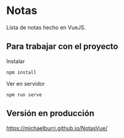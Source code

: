 # Notas

Lista de notas hecho en VueJS.

## Para trabajar con el proyecto
Instalar
```
npm install
```
Ver en servidor
```
npm run serve
```
## Versión en producción
https://michaelburri.github.io/NotasVue/
